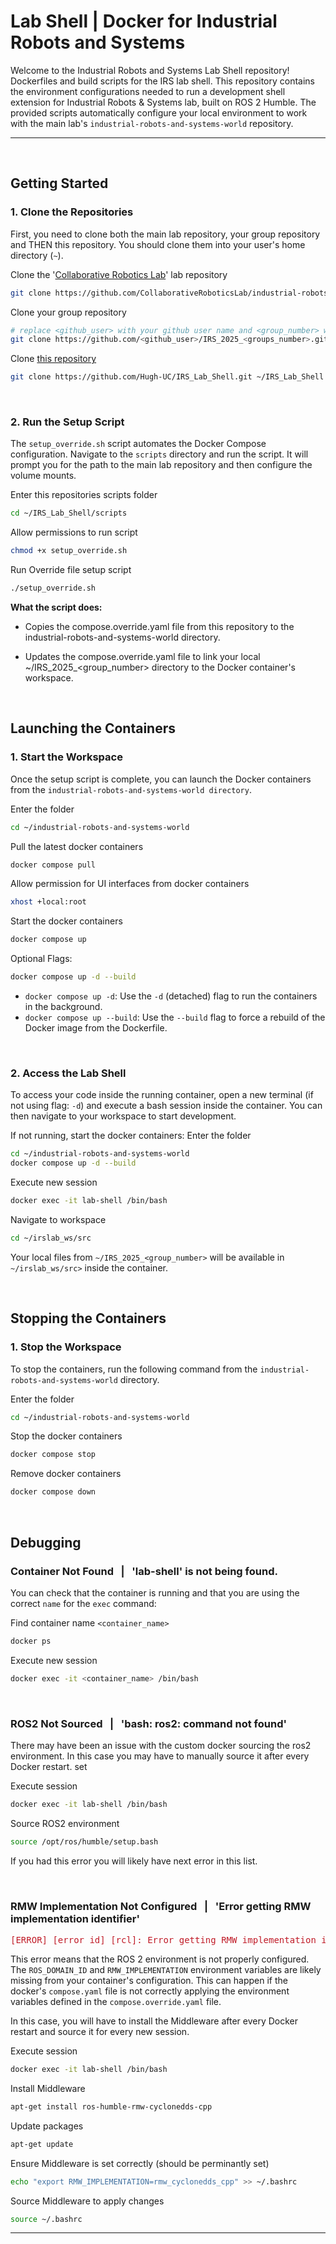 # Lab Shell | Docker for Industrial Robots and Systems

Welcome to the Industrial Robots and Systems Lab Shell repository! Dockerfiles and build scripts for the IRS lab shell. This repository contains the environment configurations needed to run a development shell extension for Industrial Robots &amp; Systems lab, built on ROS 2 Humble. The provided scripts automatically configure your local environment to work with the main lab's `industrial-robots-and-systems-world` repository.

***

<br>

## Getting Started

### 1. Clone the Repositories

First, you need to clone both the main lab repository, your group repository and THEN this repository. You should clone them into your user's home directory (`~`).


Clone the '[Collaborative Robotics Lab](https://github.com/CollaborativeRoboticsLab/industrial-robots-and-systems-world.git)' lab repository
```sh
git clone https://github.com/CollaborativeRoboticsLab/industrial-robots-and-systems-world.git ~/industrial-robots-and-systems-world
```

Clone your group repository
```sh
# replace <github_user> with your github user name and <group_number> with your group's number (i.e. 07)
git clone https://github.com/<github_user>/IRS_2025_<groups_number>.git ~/IRS_2025_<group_number>
```

Clone [this repository](https://github.com/Hugh-UC/IRS_Lab_Sell.git)
```sh
git clone https://github.com/Hugh-UC/IRS_Lab_Shell.git ~/IRS_Lab_Shell
```

<br>

### 2. Run the Setup Script

The `setup_override.sh` script automates the Docker Compose configuration. Navigate to the `scripts` directory and run the script. It will prompt you for the path to the main lab repository and then configure the volume mounts.

Enter this repositories scripts folder
```sh
cd ~/IRS_Lab_Shell/scripts
```

Allow permissions to run script
```sh
chmod +x setup_override.sh
```

Run Override file setup script
```sh
./setup_override.sh
```

**What the script does:**

- Copies the compose.override.yaml file from this repository to the industrial-robots-and-systems-world directory.

- Updates the compose.override.yaml file to link your local ~/IRS_2025_<group_number> directory to the Docker container's workspace.

<br>

## Launching the Containers

### 1. Start the Workspace

Once the setup script is complete, you can launch the Docker containers from the `industrial-robots-and-systems-world directory`.

Enter the folder
```sh
cd ~/industrial-robots-and-systems-world
```

Pull the latest docker containers
```bash
docker compose pull
```

Allow permission for UI interfaces from docker containers
```bash
xhost +local:root
```

Start the docker containers
```bash
docker compose up
```

Optional Flags:
```bash
docker compose up -d --build
```
- `docker compose up -d`: Use the `-d` (detached) flag to run the containers in the background.
- `docker compose up --build`: Use the `--build` flag to force a rebuild of the Docker image from the Dockerfile.

<br>

### 2. Access the Lab Shell

To access your code inside the running container, open a new terminal (if not using flag: `-d`) and execute a bash session inside the container. You can then navigate to your workspace to start development.

If not running, start the docker containers:
Enter the folder
```sh
cd ~/industrial-robots-and-systems-world
docker compose up -d --build
```

Execute new session
```bash
docker exec -it lab-shell /bin/bash
```

Navigate to workspace
```bash
cd ~/irslab_ws/src
```
Your local files from `~/IRS_2025_<group_number>` will be available in `~/irslab_ws/src>` inside the container.

<br>

## Stopping the Containers

### 1. Stop the Workspace

To stop the containers, run the following command from the `industrial-robots-and-systems-world` directory.

Enter the folder
```sh
cd ~/industrial-robots-and-systems-world
```

Stop the docker containers
```bash
docker compose stop
```

Remove docker containers
```bash
docker compose down
```

<br>

## Debugging

### Container Not Found &nbsp; | &nbsp; 'lab-shell' is not being found.

You can check that the container is running and that you are using the correct `name` for the `exec` command:

Find container name `<container_name>`
```bash
docker ps
```

Execute new session
```bash
docker exec -it <container_name> /bin/bash
```

<br>

### ROS2 Not Sourced &nbsp; | &nbsp; 'bash: ros2: command not found'

There may have been an issue with the custom docker sourcing the ros2 environment. In this case you may have to manually source it after every Docker restart. set

Execute session
```bash
docker exec -it lab-shell /bin/bash
```

Source ROS2 environment
```bash
source /opt/ros/humble/setup.bash
```

If you had this error you will likely have next error in this list.

<br>

### RMW Implementation Not Configured &nbsp; | &nbsp; 'Error getting RMW implementation identifier'

<pre><font color="#C01C28">[ERROR] [error_id] [rcl]: Error getting RMW implementation identifier / RMW implementation not installed (expected identifier of &apos;rmw_cyclonedds_cpp&apos;)...</font></pre>

This error means that the ROS 2 environment is not properly configured. The `ROS_DOMAIN_ID` and `RMW_IMPLEMENTATION` environment variables are likely missing from your container's configuration. This can happen if the docker's `compose.yaml` file is not correctly applying the environment variables defined in the `compose.override.yaml` file.

In this case, you will have to install the Middleware after every Docker restart and source it for every new session.

Execute session
```bash
docker exec -it lab-shell /bin/bash
```

Install Middleware
```bash
apt-get install ros-humble-rmw-cyclonedds-cpp
```

Update packages
```bash
apt-get update
```

Ensure Middleware is set correctly (should be perminantly set)
```bash
echo "export RMW_IMPLEMENTATION=rmw_cyclonedds_cpp" >> ~/.bashrc
```

Source Middleware to apply changes
```bash
source ~/.bashrc
```

***
